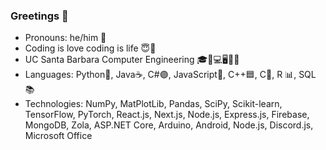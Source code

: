 ### Greetings 👋

- Pronouns: he/him 👦
- Coding is love coding is life 😇🤩
- UC Santa Barbara Computer Engineering 🎓🔋💻🖥🔌💡
- Languages: Python🐍, Java☕, C#🟣, JavaScript🧾, C++🟦, C🔵, R 📊, SQL 📚
- Technologies: NumPy, MatPlotLib, Pandas, SciPy, Scikit-learn, TensorFlow, PyTorch, React.js, Next.js, Node.js, Express.js, Firebase, MongoDB, Zola, ASP.NET Core, Arduino, Android, Node.js, Discord.js, Microsoft Office
